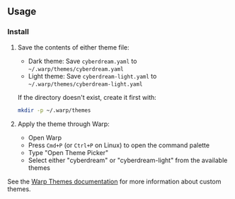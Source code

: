 ## Usage

### Install

1. Save the contents of either theme file:

    - Dark theme: Save `cyberdream.yaml` to `~/.warp/themes/cyberdream.yaml`
    - Light theme: Save `cyberdream-light.yaml` to `~/.warp/themes/cyberdream-light.yaml`

    If the directory doesn't exist, create it first with:

    ```bash
    mkdir -p ~/.warp/themes
    ```

2. Apply the theme through Warp:
    - Open Warp
    - Press `Cmd+P` (or `Ctrl+P` on Linux) to open the command palette
    - Type "Open Theme Picker"
    - Select either "cyberdream" or "cyberdream-light" from the available themes

See the [Warp Themes documentation](https://docs.warp.dev/appearance/custom-themes) for more information about custom themes.
